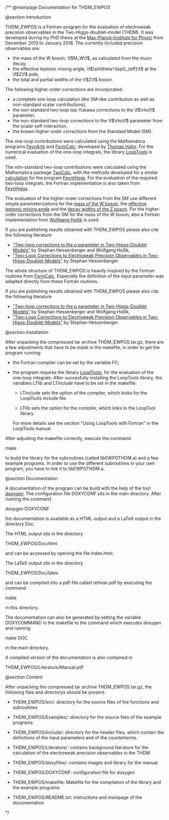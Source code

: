 /**
@mainpage Documentation for THDM_EWPOS

@section Introduction

THDM_EWPOS is a Fortran-program for the evaluation of electroweak precision observables in the  Two-Higgs-doublet-model (THDM).
It was developed during my PhD thesis at the [Max-Planck-Institute for Physic](https://www.mpp.mpg.de/) from December 2013 to January 2018.
The currently included precision observables are:

- the mass of the W boson, \f$M_W\f$, as  calculated from the muon decay,
- the effective leptonic mixing angle, \f$\sin\theta^{lept}_{eff}\f$ at the \f$Z\f$ pole,
- the total and partial widths of the \f$Z\f$ boson.

The following higher-order corrections are incorporated:

- a complete one-loop calculation (the SM-like contribution as well as non-standard scalar contributions),
- the non-standard two-loop top-Yukawa corrections to the \f$\rho\f$ parameter,
- the non-standard two-loop corrections to the \f$\rho\f$ parameter from the scalar self-interaction,
- the known higher-order corrections from the Standard Model (SM).

The one-loop contributions were calculated using the Mathematica programs [FeynArts](http://www.feynarts.de/) and [FormCalc](http://www.feynarts.de/formcalc/),
 developed by [Thomas Hahn](https://wwwth.mpp.mpg.de/members/hahn/). For the numerical evaluation of the one-loop integrals, the library [LoopTools](http://www.feynarts.de/looptools/) is used.
 
The non-standard two-loop contributions were calculated using the Mathematica package [TwoCalc](https://arxiv.org/abs/hep-ph/9310358),
with the methods developed for a similar [calculation](https://arxiv.org/abs/1508.00562) for the program [FeynHiggs](https://wwwth.mpp.mpg.de/members/heinemey/feynhiggs/cFeynHiggs.html).
For the evaluation of the required two-loop integrals, the Fortran implementation is also taken from [FeynHiggs](https://wwwth.mpp.mpg.de/members/heinemey/feynhiggs/cFeynHiggs.html).

The evaluation of the higher-order corrections from the SM use different simple parameterizations
for the [mass of the W boson](https://arxiv.org/abs/hep-ph/0311148), the [effective leptonic mixing angle](https://arxiv.org/abs/hep-ph/0608099) 
and the [decay widths of the Z boson](https://arxiv.org/abs/1401.2447). 
For the higher-order corrections from the SM for the mass of the W boson,
also a Fortran implementation from [Wolfgang Hollik](https://www.mpp.mpg.de/ueber-uns/organisation/direktoren/prof-dr-wolfgang-hollik) is used.

If you are publishing results obtained with THDM_EWPOS please also cite the following literature

- ["Two-loop corrections to the ρ parameter in Two-Higgs-Doublet Models"](https://arxiv.org/abs/1607.04610) by Stephan Hessenberger and Wolfgang Hollik,
- ["Two-Loop Corrections to Electroweak Precision Observables in Two-Higgs-Doublet-Models"](https://mediatum.ub.tum.de/1415546) by Stephan Hessenberger.

The whole structure of THDM_EWPOS is heavily inspired by the Fortran routines from [FormCalc](http://www.feynarts.de/formcalc/).
Especially the definition of the input parameter was adapted directly from these Fortran routines.

If you are publishing results obtained with THDM_EWPOS please also cite the following literature

- ["Two-loop corrections to the ρ parameter in Two-Higgs-Doublet Models"](https://arxiv.org/abs/1607.04610) by Stephan Hessenberger and Wolfgang Hollik,
- ["Two-Loop Corrections to Electroweak Precision Observables in Two-Higgs-Doublet-Models"](https://mediatum.ub.tum.de/1415546) by Stephan Hessenberger.

@section Installation

After unpacking the compressed tar archive THDM_EWPOS.tar.gz,
 there are a few adjustments that have to be made in the makefile,
  in order to get the program running:

  - the Fortran-compiler can be set by the variable FC;

  - the program requires the library [LoopTools](http://www.feynarts.de/looptools/),
   for the evaluation of the one-loop integrals. After succesfully
   installing the LoopTools library, the variables LTlib and LTinclude
   have to be set in the makefile:

    - LTinclude sets the option of the compiler,
   which looks for the LoopTools include file.

    - LTlib sets the option for the compiler,
   which links to the LoopTool library.

    For more details see the section "Using LoopTools with Fortran"
    in the LoopTools manual.

 After adjusting the makefile correctly, execute the command

 make

 to build the library for the subroutines (called libEWPOTHDM.a)
 and a few example programs. In order to use the different subroutines in your own program,
 you have to link it to libEWPOTHDM.a.

@section Documentation

 A documentation of the program can be build with the help of the tool
 [doxygen](http://www.stack.nl/~dimitri/doxygen/index.html).
 The configuration file DOXYCONF sits in the main directory.
 After running the command

 doxygen DOXYCONF

 the documentation is available as a HTML output and a LaTeX output in the directory Doc.

 The HTML output sits in the directory

 THDM_EWPOS/Doc/html

 and can be accessed by opening the file index.html.

 The LaTeX output sits in the directory

 THDM_EWPOS/Doc/latex

 and can be complied into a pdf-file called refman.pdf by executing the command

 make

 in this directory.

 The documentation can also be generated by setting the variable DOXYCOMMAND
 in the makefile to the command which executes doxygen and running

 make DOC

 in the main directory.

 A compiled version of the documentation is also contained in

 THDM_EWPOS/Literature/Manual.pdf

 @section Content

 After unpacking the compressed tar archive THDM_EWPOS.tar.gz, the following files and
 directorys should be present:

 - THDM_EWPOS/src/: directory for the source files of the functions and subroutines

 - THDM_EWPOS/Examples/: directory for the source files of the example programs

 - THDM_EWPOS/include/: directory for the header files, which contain the
 definitions of the input parameters and of the counterterms.

 - THDM_EWPOS/Literature/: contains background literature for the calculation of the
 electroweak precision observables in the THDM

 - THDM_EWPOS/doxyfiles/: contains images and library for the manual

 - THDM_EWPOS/DOXYCONF: configuration file for doxygen

 - THDM_EWPOS/makefile: Makefile for the compilation of the library and the example programs

 - THDM_EWPOS/README.txt: instructions and mainpage of the documentation

*/
